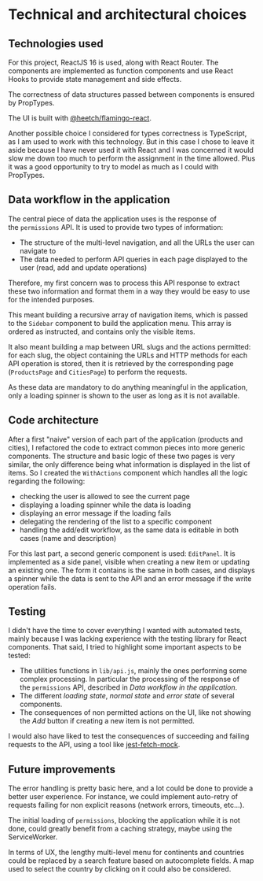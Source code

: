 Technical and architectural choices
===================================

Technologies used
-----------------

For this project, ReactJS 16 is used, along with React Router. The components are implemented as function components and use React Hooks to provide state management and side effects.

The correctness of data structures passed between components is ensured by PropTypes.

The UI is built with [@heetch/flamingo-react](https://github.com/heetch/flamingo).

Another possible choice I considered for types correctness is TypeScript, as I am used to work with this technology. But in this case I chose to leave it aside because I have never used it with React and I was concerned it would slow me down too much to perform the assignment in the time allowed. Plus it was a good opportunity to try to model as much as I could with PropTypes.

Data workflow in the application
--------------------------------

The central piece of data the application uses is the response of the `permissions` API. It is used to provide two types of information:

-   The structure of the multi-level navigation, and all the URLs the user can navigate to
-   The data needed to perform API queries in each page displayed to the user (read, add and update operations)

Therefore, my first concern was to process this API response to extract these two information and format them in a way they would be easy to use for the intended purposes.

This meant building a recursive array of navigation items, which is passed to the `Sidebar` component to build the application menu. This array is ordered as instructed, and contains only the visible items.

It also meant building a map between URL slugs and the actions permitted: for each slug, the object containing the URLs and HTTP methods for each API operation is stored, then it is retrieved by the corresponding page (`ProductsPage` and `CitiesPage`) to perform the requests.

As these data are mandatory to do anything meaningful in the application, only a loading spinner is shown to the user as long as it is not available.

Code architecture
-----------------

After a first "naive" version of each part of the application (products and cities), I refactored the code to extract common pieces into more generic components. The structure and basic logic of these two pages is very similar, the only difference being what information is displayed in the list of items. So I created the `WithActions` component which handles all the logic regarding the following:

-   checking the user is allowed to see the current page
-   displaying a loading spinner while the data is loading
-   displaying an error message if the loading fails
-   delegating the rendering of the list to a specific component
-   handling the add/edit workflow, as the same data is editable in both cases (name and description)

For this last part, a second generic component is used: `EditPanel`. It is implemented as a side panel, visible when creating a new item or updating an existing one. The form it contains is the same in both cases, and displays a spinner while the data is sent to the API and an error message if the write operation fails.

Testing
-------

I didn't have the time to cover everything I wanted with automated tests, mainly because I was lacking experience with the testing library for React components. That said, I tried to highlight some important aspects to be tested:

-   The utilities functions in `lib/api.js`, mainly the ones performing some complex processing. In particular the processing of the response of the `permissions` API, described in *Data workflow in the application*.
-   The different *loading state*, *normal state* and *error state* of several components.
-   The consequences of non permitted actions on the UI, like not showing the *Add* button if creating a new item is not permitted.

I would also have liked to test the consequences of succeeding and failing requests to the API, using a tool like [jest-fetch-mock](https://www.npmjs.com/package/jest-fetch-mock).

Future improvements
-------------------

The error handling is pretty basic here, and a lot could be done to provide a better user experience. For instance, we could implement auto-retry of requests failing for non explicit reasons (network errors, timeouts, etc...).

The initial loading of `permissions`, blocking the application while it is not done, could greatly benefit from a caching strategy, maybe using the ServiceWorker.

In terms of UX, the lengthy multi-level menu for continents and countries could be replaced by a search feature based on autocomplete fields. A map used to select the country by clicking on it could also be considered.
